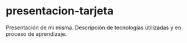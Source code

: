 # presentacion-tarjeta
Presentación de mí misma. Descripción de tecnologías utilizadas y en proceso de aprendizaje.

